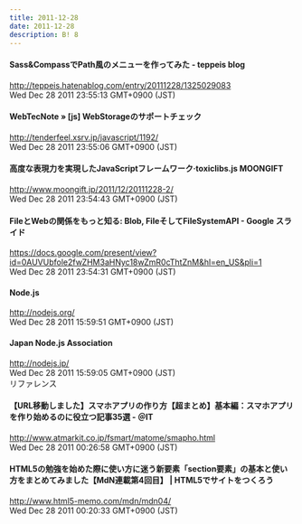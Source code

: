 ```yaml
---
title: 2011-12-28
date: 2011-12-28
description: B! 8
---
```


#### Sass&CompassでPath風のメニューを作ってみた - teppeis blog
http://teppeis.hatenablog.com/entry/20111228/1325029083<br>
Wed Dec 28 2011 23:55:13 GMT+0900 (JST)<br>


#### WebTecNote » [js] WebStorageのサポートチェック
http://tenderfeel.xsrv.jp/javascript/1192/<br>
Wed Dec 28 2011 23:55:06 GMT+0900 (JST)<br>


#### 高度な表現力を実現したJavaScriptフレームワーク·toxiclibs.js MOONGIFT
http://www.moongift.jp/2011/12/20111228-2/<br>
Wed Dec 28 2011 23:54:43 GMT+0900 (JST)<br>


#### FileとWebの関係をもっと知る: Blob, FileそしてFileSystemAPI - Google スライド
https://docs.google.com/present/view?id=0AUVUbfole2fwZHM3aHNyc18wZmR0cThtZnM&hl=en_US&pli=1<br>
Wed Dec 28 2011 23:54:31 GMT+0900 (JST)<br>


#### Node.js
http://nodejs.org/<br>
Wed Dec 28 2011 15:59:51 GMT+0900 (JST)<br>


#### Japan Node.js Association
http://nodejs.jp/<br>
Wed Dec 28 2011 15:59:05 GMT+0900 (JST)<br>
リファレンス


#### 【URL移動しました】スマホアプリの作り方【超まとめ】基本編：スマホアプリを作り始めるのに役立つ記事35選 - ＠IT
http://www.atmarkit.co.jp/fsmart/matome/smapho.html<br>
Wed Dec 28 2011 00:26:58 GMT+0900 (JST)<br>


#### HTML5の勉強を始めた際に使い方に迷う新要素「section要素」の基本と使い方をまとめてみました【MdN連載第4回目】 | HTML5でサイトをつくろう
http://www.html5-memo.com/mdn/mdn04/<br>
Wed Dec 28 2011 00:20:33 GMT+0900 (JST)<br>


